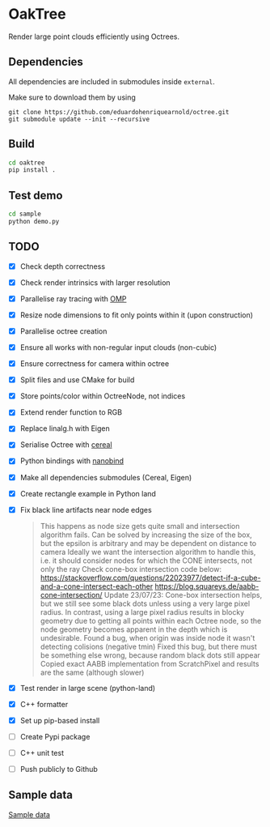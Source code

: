 # OakTree
Render large point clouds efficiently using Octrees.

## Dependencies

All dependencies are included in submodules inside `external`.

Make sure to download them by using
```shell
git clone https://github.com/eduardohenriquearnold/octree.git
git submodule update --init --recursive
```

## Build
```bash
cd oaktree
pip install .
```

## Test demo
```bash
cd sample
python demo.py
```

## TODO

- [x] Check depth correctness
- [x] Check render intrinsics with larger resolution
- [x] Parallelise ray tracing with [OMP](https://bisqwit.iki.fi/story/howto/openmp/)
- [x] Resize node dimensions to fit only points within it (upon construction)
- [x] Parallelise octree creation
- [x] Ensure all works with non-regular input clouds (non-cubic)
- [x] Ensure correctness for camera within octree
- [x] Split files and use CMake for build
- [x] Store points/color within OctreeNode, not indices
- [x] Extend render function to RGB

- [x] Replace linalg.h with Eigen
- [x] Serialise Octree with [cereal](https://uscilab.github.io/cereal/)
- [x] Python bindings with [nanobind](https://github.com/wjakob/nanobind)
- [x] Make all dependencies submodules (Cereal, Eigen)
- [x] Create rectangle example in Python land
- [x] Fix black line artifacts near node edges
    > This happens as node size gets quite small and intersection algorithm fails. 
    > Can be solved by increasing the size of the box, but the epsilon is arbitrary and may be dependent on distance to camera
    > Ideally we want the intersection algorithm to handle this, i.e. it should consider nodes for which the CONE intersects, not only the ray
    > Check cone-box intersection code below:
    > https://stackoverflow.com/questions/22023977/detect-if-a-cube-and-a-cone-intersect-each-other
    >  https://blog.squareys.de/aabb-cone-intersection/
    > Update 23/07/23: Cone-box intersection helps, but we still see some black dots unless using a very large pixel
    radius. In contrast, using a large pixel radius results in blocky geometry due to getting all points within each 
    Octree node, so the node geometry becomes apparent in the depth which is undesirable.
    > Found a bug, when origin was inside node it wasn't detecting colisions (negative tmin)
    > Fixed this bug, but there must be something else wrong, because random black dots still appear
    > Copied exact AABB implementation from ScratchPixel and results are the same (although slower)
- [x] Test render in large scene (python-land)
- [x] C++ formatter
- [x] Set up pip-based install
- [ ] Create Pypi package
- [ ] C++ unit test
- [ ] Push publicly to Github

## Sample data
[Sample data](http://kos.informatik.uni-osnabrueck.de/3Dscans/)